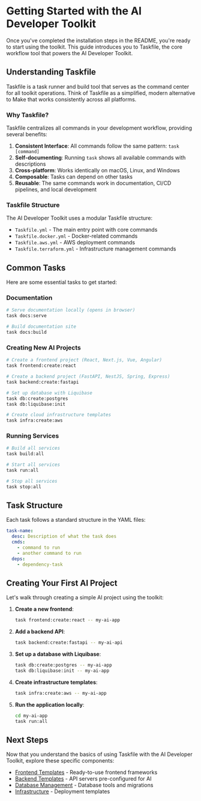 # Getting Started with the AI Developer Toolkit

Once you've completed the installation steps in the README, you're ready to start using the toolkit. This guide introduces you to Taskfile, the core workflow tool that powers the AI Developer Toolkit.

## Understanding Taskfile

Taskfile is a task runner and build tool that serves as the command center for all toolkit operations. Think of Taskfile as a simplified, modern alternative to Make that works consistently across all platforms.

### Why Taskfile?

Taskfile centralizes all commands in your development workflow, providing several benefits:

1. **Consistent Interface**: All commands follow the same pattern: `task [command]`
2. **Self-documenting**: Running `task` shows all available commands with descriptions
3. **Cross-platform**: Works identically on macOS, Linux, and Windows
4. **Composable**: Tasks can depend on other tasks
5. **Reusable**: The same commands work in documentation, CI/CD pipelines, and local development

### Taskfile Structure

The AI Developer Toolkit uses a modular Taskfile structure:

- `Taskfile.yml` - The main entry point with core commands
- `Taskfile.docker.yml` - Docker-related commands
- `Taskfile.aws.yml` - AWS deployment commands
- `Taskfile.terraform.yml` - Infrastructure management commands

## Common Tasks

Here are some essential tasks to get started:

### Documentation

```bash
# Serve documentation locally (opens in browser)
task docs:serve

# Build documentation site
task docs:build
```

### Creating New AI Projects

```bash
# Create a frontend project (React, Next.js, Vue, Angular)
task frontend:create:react

# Create a backend project (FastAPI, NestJS, Spring, Express)
task backend:create:fastapi

# Set up database with Liquibase
task db:create:postgres
task db:liquibase:init

# Create cloud infrastructure templates
task infra:create:aws
```

### Running Services

```bash
# Build all services
task build:all

# Start all services
task run:all

# Stop all services
task stop:all
```

## Task Structure

Each task follows a standard structure in the YAML files:

```yaml
task-name:
  desc: Description of what the task does
  cmds:
    - command to run
    - another command to run
  deps:
    - dependency-task
```

## Creating Your First AI Project

Let's walk through creating a simple AI project using the toolkit:

1. **Create a new frontend**: 
   ```bash
   task frontend:create:react -- my-ai-app
   ```

2. **Add a backend API**:
   ```bash
   task backend:create:fastapi -- my-ai-api
   ```

3. **Set up a database with Liquibase**:
   ```bash
   task db:create:postgres -- my-ai-app
   task db:liquibase:init -- my-ai-app
   ```

4. **Create infrastructure templates**:
   ```bash
   task infra:create:aws -- my-ai-app
   ```

5. **Run the application locally**:
   ```bash
   cd my-ai-app
   task run:all
   ```

## Next Steps

Now that you understand the basics of using Taskfile with the AI Developer Toolkit, explore these specific components:

- [Frontend Templates](../toolkit/frontend-templates.md) - Ready-to-use frontend frameworks
- [Backend Templates](../toolkit/backend-templates.md) - API servers pre-configured for AI
- [Database Management](../toolkit/database-management.md) - Database tools and migrations
- [Infrastructure](../toolkit/infrastructure.md) - Deployment templates